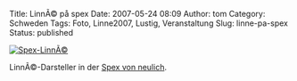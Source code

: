 Title: LinnÃ© på spex
Date: 2007-05-24 08:09
Author: tom
Category: Schweden
Tags: Foto, Linne2007, Lustig, Veranstaltung
Slug: linne-pa-spex
Status: published

[![Spex-LinnÃ©](/pic/spexlinne_s.jpg "Spex-LinnÃ©")](/pic/spexlinne_l.jpg)

LinnÃ©-Darsteller in der [Spex von
neulich](http://www.fiket.de/2007/05/06/wort-der-woche-spex/).

